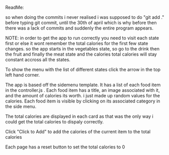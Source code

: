 ReadMe:

so when doing the commits i never realised i was supposed to do "git add ." before typing git commit, until the 30th of april which is 
why before then there was a lack of commits and suddenly the entire program appears.

NOTE: in order to get the app to run correctly you need to visit each state first or else it wont remember the total calories for the first 
few state changes. so the app starts in the vegetables state, so go to the drink then the fruit and finally the meat state and the calories
total calories will stay constant accross all the states.

To show the menu with the list of different states click the arrow in the top left hand corner.

The app is based off the sidemenu template. It has a list of each food item in the controller.js . Each food item has a title, an image associated with it, 
and the amount of calories its worth. i just made up random values for the calories. Each food item is visible by clicking on its associated 
category in the side menu.

The total calories are displayed in each card as that was the only way i could get the total calories to dispaly correctly.

Click "Click to Add" to add the calories of the current item to the total calories

Each page has a reset button to set the total calories to 0
